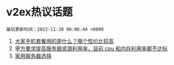 # v2ex热议话题

`最后更新时间：2022-11-30 06:06:44 +0800`

1. [大家手机套餐用的是什么？哪个性价比较高](https://www.v2ex.com/t/898718)
1. [甲方要求提高服务器资源利用率，目前 cpu 和内存利用率都不达标](https://www.v2ex.com/t/898820)
1. [家用服务器选择](https://www.v2ex.com/t/898705)

